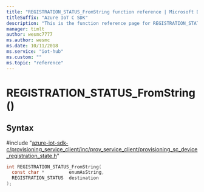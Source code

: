 ```yaml
---                             
title: "REGISTRATION_STATUS_FromString function reference | Microsoft Docs" 
titleSuffix: "Azure IoT C SDK"            
description: "This is the function reference page for REGISTRATION_STATUS_FromString() in the Azure IoT C SDK. This SDK is used with Azure IoT Hub and Azure IoT Hub Device Provisioning Service"            
manager: timlt                 
author: wesmc7777              
ms.author: wesmc               
ms.date: 10/11/2018                    
ms.service: "iot-hub"             
ms.custom: ""                
ms.topic: "reference"        
---                            
```


# REGISTRATION_STATUS_FromString()

## Syntax

\#include "[azure-iot-sdk-c/provisioning_service_client/inc/prov_service_client/provisioning_sc_device_registration_state.h](../provisioning-sc-device-registration-state-h.md)"  
```C
int REGISTRATION_STATUS_FromString(
  const char *         enumAsString,
  REGISTRATION_STATUS  destination
);
```

